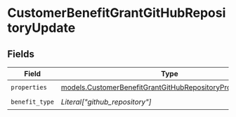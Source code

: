 # CustomerBenefitGrantGitHubRepositoryUpdate


## Fields

| Field                                                                                                                            | Type                                                                                                                             | Required                                                                                                                         | Description                                                                                                                      |
| -------------------------------------------------------------------------------------------------------------------------------- | -------------------------------------------------------------------------------------------------------------------------------- | -------------------------------------------------------------------------------------------------------------------------------- | -------------------------------------------------------------------------------------------------------------------------------- |
| `properties`                                                                                                                     | [models.CustomerBenefitGrantGitHubRepositoryPropertiesUpdate](../models/customerbenefitgrantgithubrepositorypropertiesupdate.md) | :heavy_check_mark:                                                                                                               | N/A                                                                                                                              |
| `benefit_type`                                                                                                                   | *Literal["github_repository"]*                                                                                                   | :heavy_check_mark:                                                                                                               | N/A                                                                                                                              |